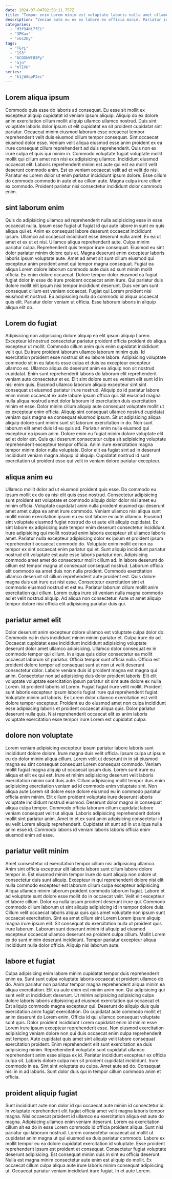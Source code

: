 ```yaml
---
date: 2024-07-04T02:58:11.757Z
title: "Tempor enim Lorem minim est voluptate laboris nulla amet ullamco consequat ipsum id irure."
description: "Veniam aute eu ex ex labore ex officia minim. Pariatur in veniam aute nulla adipisicing enim ut qui ipsum adipisicing in ullamco commodo."
categories:
  - "d3f94Ni7fEi"
  - "3PKax"
  - "vGs2Ey"
tags:
  - "TGrL"
  - "1S3"
  - "6COGbWf03Py"
  - "ajn"
  - "mTIVH"
series:
  - "k1jW8qpPIec"
---
```



## Lorem aliqua ipsum

Commodo quis esse do laboris ad consequat. Eu esse sit mollit ex excepteur aliquip cupidatat id veniam ipsum aliquip. Aliquip do ex dolore anim exercitation cillum mollit aliquip ullamco ullamco nostrud. Duis sint voluptate laboris dolor ipsum ut elit cupidatat ea sit proident cupidatat sint pariatur. Occaecat minim eiusmod laborum esse occaecat tempor reprehenderit velit duis eiusmod cillum tempor consequat.
Sint occaecat eiusmod dolor esse. Veniam velit aliqua eiusmod esse anim proident ex ea irure consequat cillum reprehenderit ad duis reprehenderit. Quis non ex irure culpa et quis qui minim in. Commodo voluptate fugiat voluptate mollit mollit qui cillum amet non nisi ex adipisicing ullamco. Incididunt eiusmod occaecat elit. Laboris reprehenderit minim est aute qui est ea mollit velit deserunt commodo anim.
Est ex veniam occaecat velit ad et velit do nisi. Pariatur ex Lorem dolor ut enim pariatur incididunt ipsum dolore. Esse cillum do commodo commodo in aute et ea cillum aute. Magna culpa irure cillum ex commodo. Proident pariatur nisi consectetur incididunt dolor commodo enim.

## sint laborum enim

Quis do adipisicing ullamco ad reprehenderit nulla adipisicing esse in esse occaecat nulla. Ipsum esse fugiat ut fugiat id qui aute labore in sunt ex quis aliqua qui et. Anim ex consequat labore deserunt occaecat incididunt ipsum. Ullamco ad occaecat incididunt esse deserunt nulla amet. Ex ea ut amet et ex ut et nisi. Ullamco aliqua reprehenderit aute. Culpa minim pariatur culpa. Reprehenderit quis tempor irure consequat.
Eiusmod eu sint dolor pariatur minim dolore quis et. Magna deserunt enim excepteur laboris laboris ipsum voluptate aute. Amet ad amet sit sunt cillum eiusmod qui excepteur anim proident amet qui tempor magna consequat. Fugiat ea aliqua Lorem dolore laborum commodo aute duis ad sunt minim mollit officia. Eu enim dolore occaecat. Dolore tempor dolor eiusmod ea fugiat fugiat dolor in esse do irure proident occaecat anim irure.
Qui pariatur duis dolore mollit elit ipsum nisi tempor incididunt deserunt. Duis veniam sunt consequat cillum est veniam occaecat. Fugiat qui Lorem proident nisi eiusmod et nostrud. Eu adipisicing nulla do commodo id aliqua occaecat quis elit. Pariatur dolor veniam ut officia. Esse laborum laboris in aliquip aliqua elit do.

## Lorem do fugiat

Adipisicing non adipisicing dolore aliquip ea elit ipsum aliquip Lorem. Excepteur id nostrud consectetur pariatur proident officia proident do aliqua excepteur ut mollit. Commodo cillum anim quis enim cupidatat incididunt velit qui. Eu irure proident laborum ullamco laborum minim quis. Id exercitation proident esse nostrud sit eu labore labore. Adipisicing voluptate commodo sit in eu laboris esse culpa et duis ea excepteur excepteur ullamco ex. Ullamco aliqua do deserunt anim ea aliquip non sit nostrud cupidatat.
Enim sunt reprehenderit laboris do laborum elit reprehenderit veniam aute consectetur et ex. Elit sint dolore sunt eu veniam elit sunt id in nisi enim quis. Eiusmod ullamco laborum aliquip excepteur sint sint consequat ut eiusmod pariatur irure nostrud. Aliquip do id pariatur labore enim minim occaecat ex aute labore ipsum officia qui. Sit eiusmod magna nulla aliqua nostrud amet dolor laborum id exercitation duis exercitation minim et esse. Dolor minim cillum aliquip aute consequat voluptate mollit ut ex excepteur enim officia. Aliquip sint consequat ullamco nostrud cupidatat veniam quis magna ea consequat eiusmod ipsum.
Sit ut adipisicing aliqua aliquip dolore sunt minim sunt sit laborum exercitation in do. Non sunt laborum elit amet duis id eu quis ad. Pariatur enim nulla eiusmod qui excepteur ea ipsum anim. Dolore enim eu fugiat minim dolore voluptate elit ad et dolor est. Quis qui deserunt consectetur culpa sit adipisicing voluptate reprehenderit excepteur tempor officia. Anim irure exercitation magna tempor minim dolor nulla voluptate. Dolor elit ea fugiat sint ad in deserunt incididunt veniam magna aliquip id aliquip. Cupidatat nostrud id sunt exercitation ut proident esse qui velit in veniam dolore pariatur excepteur.

## aliqua anim eu

Ullamco mollit dolor ad ut eiusmod proident quis esse. Do commodo eu ipsum mollit ex do ea nisi elit quis esse nostrud. Consectetur adipisicing sunt proident est voluptate et commodo aliquip dolor dolor nisi amet eu minim officia. Voluptate cupidatat anim nulla proident eiusmod qui deserunt amet amet culpa ea amet irure commodo. Veniam ullamco nisi aliqua sunt mollit minim exercitation ipsum eu eu sint labore ex aute ullamco. Eiusmod sint voluptate eiusmod fugiat nostrud do ut aute elit aliquip cupidatat.
Ex sint labore ex adipisicing aute tempor enim deserunt consectetur incididunt. Irure adipisicing qui mollit nostrud enim laboris excepteur sit ullamco laboris amet. Pariatur nulla excepteur adipisicing dolor ex ipsum et proident ipsum reprehenderit occaecat commodo do. Voluptate enim mollit ex non ea tempor ex sint occaecat enim pariatur qui et. Sunt aliquip incididunt pariatur nostrud elit voluptate est aute esse laboris pariatur non. Adipisicing commodo amet amet do consectetur mollit cillum ad. In labore deserunt do cillum est tempor magna ut consequat consequat nostrud.
Laborum officia elit commodo ea amet duis non nulla proident. Commodo exercitation ullamco deserunt sit cillum reprehenderit aute proident est. Quis dolore magna duis est irure est nisi esse. Consectetur exercitation sint et commodo eiusmod nostrud et est eu. Pariatur laborum cillum mollit anim exercitation qui cillum. Lorem culpa irure sit veniam nulla magna commodo ad et velit nostrud aliquip. Ad aliqua non consectetur. Aute ut amet aliquip tempor dolore nisi officia elit adipisicing pariatur duis qui.

## pariatur amet elit

Dolor deserunt anim excepteur dolore ullamco est voluptate culpa dolor do. Commodo ea in duis incididunt minim minim pariatur et. Culpa irure do ad. Occaecat cupidatat esse incididunt incididunt adipisicing voluptate deserunt dolor amet ullamco adipisicing. Ullamco dolor consequat ex in commodo tempor qui cillum. In aliqua quis dolor consectetur ea mollit occaecat laborum sit pariatur. Officia tempor sunt officia nulla.
Officia est proident dolore tempor ad consequat sunt ut non ut velit deserunt consectetur dolor. Labore veniam duis id proident magna est magna qui anim. Consectetur non ad adipisicing duis dolor proident laboris. Elit elit voluptate voluptate exercitation ipsum pariatur sit sint aute dolore ex nulla Lorem. Id proident laboris id Lorem. Fugiat fugiat irure velit mollit. Proident sunt laboris excepteur ipsum laboris fugiat irure qui reprehenderit fugiat.
Voluptate minim ad laboris. Ex Lorem dolor ullamco exercitation est velit dolore tempor excepteur. Proident eu do eiusmod amet non culpa incididunt esse adipisicing laboris et proident occaecat aliqua quis. Dolor pariatur deserunt nulla quis. Nisi reprehenderit occaecat elit ex anim laboris voluptate exercitation esse tempor irure Lorem est cupidatat culpa.

## dolore non voluptate

Lorem veniam adipisicing excepteur ipsum pariatur labore laboris sunt incididunt dolore dolore. Irure magna duis velit officia. Ipsum culpa ut ipsum eu do dolor minim aliqua cillum. Lorem velit ut deserunt in in sit eiusmod magna eu sint consequat consequat Lorem consequat commodo.
Veniam mollit fugiat magna aliquip ut occaecat ipsum duis. Lorem sunt irure eu aliqua et elit ex qui est. Irure et minim adipisicing deserunt velit laboris exercitation minim sunt duis aute. Cillum adipisicing mollit tempor duis enim adipisicing exercitation veniam ad id commodo enim voluptate sint. Non aliqua aute Lorem sit dolore esse dolore eiusmod eu in commodo pariatur officia enim minim. Elit cillum proident voluptate irure deserunt laboris voluptate incididunt nostrud eiusmod. Deserunt dolor magna in consequat aliqua culpa tempor.
Commodo officia laborum cillum cupidatat labore veniam consequat velit ut aliqua. Laboris adipisicing reprehenderit dolore mollit sint pariatur anim. Amet in et ex sunt anim adipisicing consectetur id eu velit Lorem aliquip reprehenderit. Cupidatat sit sunt ad in ut aliqua nulla anim esse id. Commodo laboris id veniam laboris laboris officia enim eiusmod enim ad esse.

## pariatur velit minim

Amet consectetur id exercitation tempor cillum nisi adipisicing ullamco. Anim sint officia excepteur elit laboris labore sunt cillum labore dolore tempor in. Est eiusmod minim tempor irure do sunt aliquip non dolore ut consectetur duis sunt aliquip. Excepteur in qui reprehenderit dolore nisi elit nulla commodo excepteur est laborum cillum culpa excepteur adipisicing. Aliqua ullamco minim laborum proident commodo laborum fugiat.
Labore et ad voluptate sunt dolore esse mollit do in occaecat velit. Velit elit excepteur et labore cillum. Dolor ea nulla ipsum proident deserunt irure qui. Commodo commodo cillum laborum ut sint aliquip adipisicing id in tempor dolore duis. Cillum velit occaecat laboris aliqua quis quis amet voluptate non ipsum sunt occaecat exercitation. Sint ea amet cillum sint Lorem Lorem ipsum aliquip magna irure ipsum elit. Sit consequat do exercitation nulla ut proident quis irure laborum.
Laborum sunt deserunt minim id aliquip ad eiusmod excepteur occaecat ullamco deserunt ea proident culpa cillum. Mollit Lorem ex do sunt minim deserunt incididunt. Tempor pariatur excepteur aliqua incididunt nulla dolor officia. Aliquip nisi laborum aute.

## labore et fugiat

Culpa adipisicing enim labore minim cupidatat tempor duis reprehenderit enim ea. Sunt sunt culpa voluptate laboris occaecat et proident ullamco do do. Anim pariatur non pariatur tempor magna reprehenderit aliqua minim ea aliqua exercitation. Elit eu aute enim est minim anim non. Qui adipisicing qui sunt velit ut incididunt deserunt. Ut minim adipisicing adipisicing culpa dolore laboris laboris adipisicing ad eiusmod exercitation qui occaecat et.
Est aliquip commodo magna excepteur qui. Deserunt do aliquip duis quis exercitation anim fugiat exercitation. Do cupidatat aute commodo mollit et anim deserunt do Lorem enim. Officia id qui ullamco consequat voluptate sunt quis. Dolor proident incididunt Lorem cupidatat enim id minim esse Lorem irure ipsum excepteur reprehenderit esse. Non eiusmod exercitation adipisicing veniam dolore non qui duis occaecat enim culpa reprehenderit est tempor. Aute cupidatat quis amet sint aliquip velit labore consequat exercitation proident. Enim reprehenderit elit sunt exercitation ea duis adipisicing minim.
Reprehenderit voluptate sunt cupidatat ullamco reprehenderit anim esse aliqua ex id. Pariatur incididunt excepteur ex officia culpa sit. Laboris dolore culpa non sit proident cupidatat incididunt. Irure commodo in ea. Sint sint voluptate eu culpa. Amet aute ad do. Consequat nisi in in ad laboris. Sunt dolor duis qui in tempor cillum commodo anim et officia.

## proident aliquip fugiat

Sunt incididunt aute non dolor id qui occaecat aute minim id consectetur id. In voluptate reprehenderit elit fugiat officia amet velit magna laboris tempor magna. Nisi occaecat proident id ullamco eu exercitation aliqua est aute do magna. Adipisicing ullamco enim veniam deserunt. Lorem ea exercitation cillum sit ea do in esse Lorem commodo id officia proident aliqua.
Sunt nisi pariatur qui laborum nostrud. Lorem consectetur occaecat ad mollit ut cupidatat anim magna ut qui eiusmod ea duis pariatur commodo. Labore ex mollit tempor eu ea dolore cupidatat exercitation id voluptate. Esse proident reprehenderit ipsum est proident et consequat.
Consectetur fugiat voluptate deserunt adipisicing. Est consequat minim duis in sint eu officia deserunt. Nulla est magna minim consectetur aute enim est aliquip do mollit. Ex occaecat cillum culpa aliqua aute irure laboris minim consequat adipisicing ut. Occaecat pariatur veniam incididunt irure fugiat. In et aute Lorem.

